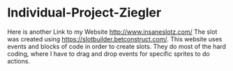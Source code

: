 # Individual-Project-Ziegler
Here is another Link to my Website http://www.insaneslotz.com/
The slot was created using https://slotbuilder.betconstruct.com/. This website uses events and blocks of code in order to create slots.
They do most of the hard coding, where I have to drag and drop events for specific sprites to do actions.
